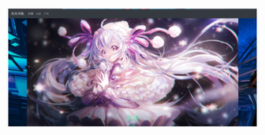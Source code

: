 <a href="https://www.svipsvip.xyz"><img src="https://github.com/ARotterGoodMan/web/blob/main/img/%E6%8D%95%E8%8E%B7.PNG"></a>
